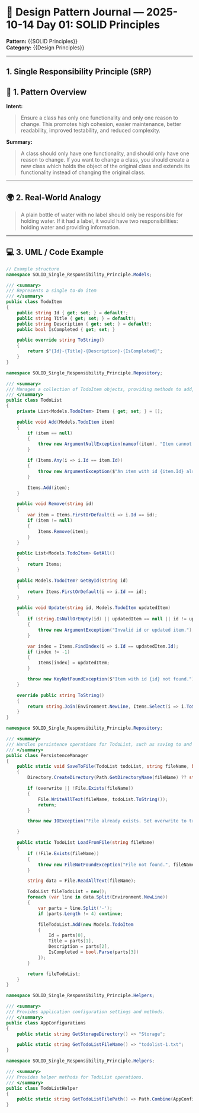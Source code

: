 # 🧱 Design Pattern Journal — 2025-10-14 Day 01: SOLID Principles

**Pattern:** {{SOLID Principles}}  
**Category:** {{Design Principles}}

---

## 1. Single Responsibility Principle (SRP)

## 🧩 1. Pattern Overview

**Intent:**

> Ensure a class has only one functionality and only one reason to change. This promotes high cohesion, easier maintenance, better readability, improved testability, and reduced complexity.

**Summary:**

> A class should only have one functionality, and should only have one reason to change. If you want to change a class, you should create a new class which holds the object of the original class and extends its functionality instead of changing the original class.

---

## 🌍 2. Real-World Analogy

> A plain bottle of water with no label should only be responsible for holding water. If it had a label, it would have two responsibilities: holding water and providing information.

---

## 💻 3. UML / Code Example

```csharp
// Example structure
namespace SOLID_Single_Responsibility_Principle.Models;

/// <summary>
/// Represents a single to-do item
/// </summary>
public class TodoItem
{
    public string Id { get; set; } = default!;
    public string Title { get; set; } = default!;
    public string Description { get; set; } = default!;
    public bool IsCompleted { get; set; }

    public override string ToString()
    {
        return $"{Id}-{Title}-{Description}-{IsCompleted}";
    }
}

namespace SOLID_Single_Responsibility_Principle.Repository;

/// <summary>
/// Manages a collection of TodoItem objects, providing methods to add, remove, update, and retrieve items.
/// </summary>
public class TodoList
{
    private List<Models.TodoItem> Items { get; set; } = [];

    public void Add(Models.TodoItem item)
    {
        if (item == null)
        {
            throw new ArgumentNullException(nameof(item), "Item cannot be null.");
        }

        if (Items.Any(i => i.Id == item.Id))
        {
            throw new ArgumentException($"An item with id {item.Id} already exists.");
        }

        Items.Add(item);
    }

    public void Remove(string id)
    {
        var item = Items.FirstOrDefault(i => i.Id == id);
        if (item != null)
        {
            Items.Remove(item);
        }
    }

    public List<Models.TodoItem> GetAll()
    {
        return Items;
    }

    public Models.TodoItem? GetById(string id)
    {
        return Items.FirstOrDefault(i => i.Id == id);
    }

    public void Update(string id, Models.TodoItem updatedItem)
    {
        if (string.IsNullOrEmpty(id) || updatedItem == null || id != updatedItem.Id)
        {
            throw new ArgumentException("Invalid id or updated item.");
        }

        var index = Items.FindIndex(i => i.Id == updatedItem.Id);
        if (index != -1)
        {
            Items[index] = updatedItem;
        }

        throw new KeyNotFoundException($"Item with id {id} not found.");
    }

    override public string ToString()
    {
        return string.Join(Environment.NewLine, Items.Select(i => i.ToString()));
    }
}

namespace SOLID_Single_Responsibility_Principle.Repository;

/// <summary>
/// Handles persistence operations for TodoList, such as saving to and loading from a file.
/// </summary>
public class PersistenceManager
{
    public static void SaveToFile(TodoList todoList, string fileName, bool overwrite = false)
    {
        Directory.CreateDirectory(Path.GetDirectoryName(fileName) ?? string.Empty);

        if (overwrite || !File.Exists(fileName))
        {
            File.WriteAllText(fileName, todoList.ToString());
            return;
        }

        throw new IOException("File already exists. Set overwrite to true to overwrite.");

    }

    public static TodoList LoadFromFile(string fileName)
    {
        if (!File.Exists(fileName))
        {
            throw new FileNotFoundException("File not found.", fileName);
        }

        string data = File.ReadAllText(fileName);

        TodoList fileTodoList = new();
        foreach (var line in data.Split(Environment.NewLine))
        {
            var parts = line.Split('-');
            if (parts.Length != 4) continue;

            fileTodoList.Add(new Models.TodoItem
            {
                Id = parts[0],
                Title = parts[1],
                Description = parts[2],
                IsCompleted = bool.Parse(parts[3])
            });
        }

        return fileTodoList;
    }
}

namespace SOLID_Single_Responsibility_Principle.Helpers;

/// <summary>
/// Provides application configuration settings and methods.
/// </summary>
public class AppConfigurations
{
    public static string GetStorageDirectory() => "Storage";

    public static string GetTodoListFileName() => "todolist-1.txt";
}

namespace SOLID_Single_Responsibility_Principle.Helpers;

/// <summary>
/// Provides helper methods for TodoList operations.
/// </summary>
public class TodoListHelper
{
    public static string GetTodoListFilePath() => Path.Combine(AppConfigurations.GetStorageDirectory(), AppConfigurations.GetTodoListFileName());
}
```
